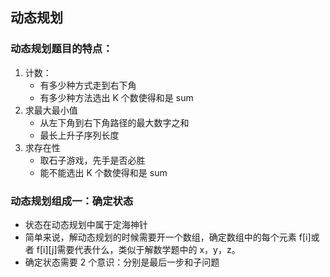 ## 动态规划

### 动态规划题目的特点：

1. 计数：
   - 有多少种方式走到右下角
   - 有多少种方法选出 K 个数使得和是 sum
2. 求最大最小值
   - 从左下角到右下角路径的最大数字之和
   - 最长上升子序列长度
3. 求存在性
   - 取石子游戏，先手是否必胜
   - 能不能选出 K 个数使得和是 sum

### 动态规划组成一：确定状态

- 状态在动态规划中属于定海神针
- 简单来说，解动态规划的时候需要开一个数组，确定数组中的每个元素 f[i]或者 f[i][j]需要代表什么，类似于解数学题中的 x，y，z。
- 确定状态需要 2 个意识：分别是最后一步和子问题
